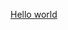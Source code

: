 [Hello world](https://raw.githubusercontent.com/reactjs/reactjs.org/master/static/html/single-file-example.html)
